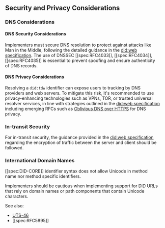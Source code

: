 ## Security and Privacy Considerations

### DNS Considerations

#### DNS Security Considerations

Implementers must secure DNS resolution to protect against attacks like Man in
the Middle, following the detailed guidance in the [did:web
specification](https://w3c-ccg.github.io/did-method-web/#dns-considerations).
The use of DNSSEC [[spec:RFC4033]], [[spec:RFC4034]], [[spec:RFC4035]] is
essential to prevent spoofing and ensure authenticity of DNS records.

#### DNS Privacy Considerations

Resolving a `did:tdw` identifier can expose users to tracking by DNS providers
and web servers. To mitigate this risk, it's recommended to use privacy-enhancing
technologies such as VPNs, TOR, or trusted universal resolver services, in line
with strategies outlined in the [did:web
specification](https://w3c-ccg.github.io/did-method-web/#dns-considerations)
including emerging RFCs such as [Oblivious DNS over
HTTPS](https://datatracker.ietf.org/doc/html/draft-pauly-dprive-oblivious-doh-03)
for DNS privacy.

### In-transit Security

For in-transit security, the guidance provided in the [did:web
specification](https://w3c-ccg.github.io/did-method-web/#in-transit-security)
regarding the encryption of traffic between the server and client should be
followed.

### International Domain Names

[[spec:DID-CORE]] identifier syntax does not allow Unicode in method name nor
method specific identifiers.

Implementers should be cautious when implementing support for DID URLs that rely
on domain names or path components that contain Unicode characters.

See also:

- [UTS-46](https://unicode.org/reports/tr46/)
- [[spec:RFC5895]]

